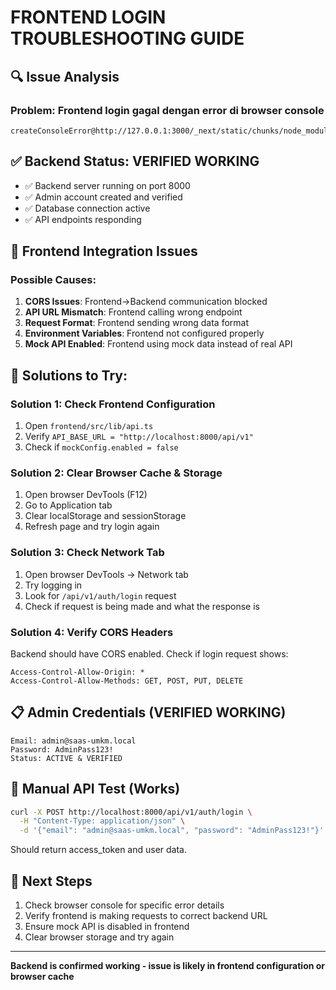 # FRONTEND LOGIN TROUBLESHOOTING GUIDE

## 🔍 Issue Analysis

### Problem: Frontend login gagal dengan error di browser console
```
createConsoleError@http://127.0.0.1:3000/_next/static/chunks/node_modules_next_dist_445d8acf._.js:1484:80
```

## ✅ Backend Status: VERIFIED WORKING

- ✅ Backend server running on port 8000
- ✅ Admin account created and verified
- ✅ Database connection active
- ✅ API endpoints responding

## 🔧 Frontend Integration Issues

### Possible Causes:

1. **CORS Issues**: Frontend→Backend communication blocked
2. **API URL Mismatch**: Frontend calling wrong endpoint
3. **Request Format**: Frontend sending wrong data format
4. **Environment Variables**: Frontend not configured properly
5. **Mock API Enabled**: Frontend using mock data instead of real API

## 🚀 Solutions to Try:

### Solution 1: Check Frontend Configuration

1. Open `frontend/src/lib/api.ts`
2. Verify `API_BASE_URL = "http://localhost:8000/api/v1"`
3. Check if `mockConfig.enabled = false`

### Solution 2: Clear Browser Cache & Storage

1. Open browser DevTools (F12)
2. Go to Application tab
3. Clear localStorage and sessionStorage
4. Refresh page and try login again

### Solution 3: Check Network Tab

1. Open browser DevTools → Network tab
2. Try logging in
3. Look for `/api/v1/auth/login` request
4. Check if request is being made and what the response is

### Solution 4: Verify CORS Headers

Backend should have CORS enabled. Check if login request shows:
```
Access-Control-Allow-Origin: *
Access-Control-Allow-Methods: GET, POST, PUT, DELETE
```

## 📋 Admin Credentials (VERIFIED WORKING)

```
Email: admin@saas-umkm.local
Password: AdminPass123!
Status: ACTIVE & VERIFIED
```

## 🧪 Manual API Test (Works)

```bash
curl -X POST http://localhost:8000/api/v1/auth/login \
  -H "Content-Type: application/json" \
  -d '{"email": "admin@saas-umkm.local", "password": "AdminPass123!"}'
```

Should return access_token and user data.

## 🎯 Next Steps

1. Check browser console for specific error details
2. Verify frontend is making requests to correct backend URL
3. Ensure mock API is disabled in frontend
4. Clear browser storage and try again

---
**Backend is confirmed working - issue is likely in frontend configuration or browser cache**
